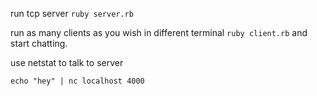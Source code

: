 
run tcp server `ruby server.rb`

run as many clients as you wish in different terminal `ruby client.rb` and start chatting.


use netstat to talk to server

`echo "hey" | nc localhost 4000`
